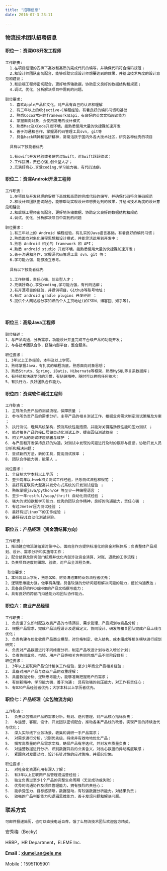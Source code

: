 ```yaml
---
title: "招聘信息"
date: 2016-07-3 23:11

---
```


### 物流技术团队招聘信息

#### 职位一：资深iOS开发工程师
    工作职责:
      1.在项目经理的安排下高效和高质的完成代码的编写，并确保代码符合编码规范； 
      2.和设计师团队密切配合，能够帮助实现设计师想要达到的效果，并给出技术角度的设计意见和建议；
      3.和后端工程师密切配合，更好地传输数据，协助定义良好的数据结构和规范；
      4.调试，优化，分析解决项目中需到的问题。

    职位要求:
      1. 喜欢Apple产品和文化，对产品有自己的认识和理解
      2. 有三年以上的Objective-C编程经验，有着良好的编码习惯和基础
      3. 熟悉Cocoa常用的framework及api，有良好的英文文档阅读能力
      4. 掌握面向对象，会使用常用的设计模式
      5. 熟悉Mac及XCode开发环境，能熟悉使用大量的快捷键加速开发
      6. 善于沟通和合作，掌握源代码管理工具svn, git等
      7. 具备hack精神和钻研精神，常常活跃于国内外各大技术社区，研究各种优秀的项目

      具有以下技能者优先

      1.有swift开发经验或者研究过Swift，对Swift跃跃欲试；
      2.工作拼搏，责任心强,创业型人才；
      3.充满好奇心,享受coding,学习能力强，有代码洁癖。
 
#### 职位二：资深Android开发工程师
    工作职责：
      1.在项目及开发经理的安排下高效和高质的完成代码的编写，并确保代码符合编码规范
      2.和设计师团队密切配合，能够帮助实现设计师想要达到的效果，并给出技术角度的设计意见和建议
      3.和后端工程师密切配合，更好地传输数据，协助定义良好的数据结构和规范
      4.调试，优化，分析解决项目中需到的问题

    职位要求：
      1.有三年以上的 Android 编程经验，有扎实的Java语言基础，有着良好的编码习惯；
      2.熟悉面向对象化编程思想和设计模式，并能灵活运用到开发中；
      3.熟悉 Android 相关的 framework 和 API；
      4.熟悉 android studio 开发环境，能熟悉使用大量的快捷键加速开发；
      5.善于沟通和合作，掌握源代码管理工具 svn、git 等；
      6.学习能力强，能够独立思考。

      具有以下技能者优先

      1.工作拼搏，责任心强，创业型人才；
      2.充满好奇心,享受coding,学习能力强，有代码洁癖；
      3.有开源项目的经验，并提供项目，Github等账号地址；
      4.有过 android gradle plugins 开发经验 ；
      5.提供个人网站或分享知识的个人主页地址(如CSDN、博客园、知乎等)。
​
#### 职位三：高级Java工程师
    职位描述：
    1、与产品沟通，分析需求，功能设计并且完成平台级产品的功能开发；
    2、与各技术团队合作，搭建内部平台，整合服务。

    职位要求：
    1、3年以上工作经验，本科及以上学历。
    2、熟练掌握Java，有扎实的编程功底，熟悉面向对象思想；
    3、熟悉Struts、Spring、iBatis、Hibernate等框架，熟悉MySQL等关系数据库；
    4、有持续和快速学习的习惯，有钻研精神，随时可以拥抱任何技术；
    5、有执行力，良好团队合作能力。
 
#### 职位四：资深软件测试工程师
    工作职责：
    1. 主导所负责产品的测试流程，保障质量 ；
    2. 参与所负责产品的需求分析，主导产品的相关测试工作，根据业务需求制定测试策略及方案 ；
    3. 执行测试，理解系统架构，预测系统性能瓶颈，并能对关键路劲做性能和压力测试 ；
    4. 能对相关产品的接口层做自动化测试工作，提高回归测试效率 ；
    5. 相关产品的测试环境部署与维护 ；
    6. 与产品和开发保持良好的沟通，对测试中发现的问题进行及时的跟踪与反馈，协助开发人员分析和解决问题；
    7. 尝试新的方法，新的工具，提高测试效率 ；
    8. 团队合作能力强，能带人 。

    岗位要求：
    1. 全日制大学本科以上学历 ；
    2. 至少两年以上web相关测试工作经验，熟悉测试流程和规范 ；
    3. 最好有互联网大型高并发分布式系统的开发测试经验 ；
    4. 熟练掌握java/python/c# 等至少一种编程语言 ；
    5. 至少一年restful/soap/thrift 自动化测试经验 ；
    6. 强大的求知欲和学习能力，优秀的团队合作精神，良好的沟通能力，责任心强 ；
    7. 有过Jmeter压力测试经验 ；
    8. 最好有过linux下的工作经验 ；
    9. 最好有UI自动化测试经验。

#### 职位五：产品经理（资金清结算方向）
    工作职责：
    1、推动建立物流清结算对账中心，面向合作方提供标准化的资金对账体系；负责整体产品规划、设计、需求分析和实施等工作；
    2、配合结算及财务部门梳理并优化内部涉及资金清算、对账、退款的工作流程；
    3、负责项目进度的跟踪、验收，对产品全流程负责。
 
     职位要求：
    1、本科及以上学历，熟悉O2O、财务清结算的业务流程者优先；
    2、逻辑思维能力强，做事有条理，具备较强的分析问题和解决问题的能力，擅长沟通表达； 
    3、具备良好的PRD或MRD的产品文档撰写能力；
    4、具有良好的跨部门沟通能力和团队协作能力。
 
#### 职位六：商业产品经理
    工作职责：
    1. 负责饿了么即时配送收费产品的市场调研、需求管理、产品规划与竞品分析；
    2. 根据产品需求，完成产品流程设计及逻辑定义，协同设计、研发等相关团队完成产品上线与优化；
    3. 负责构建与优化收费产品商业模型，对价格制定、收入结构、成本组成等相关模块进行规划研究；
    4. 负责对产品数据进行不同维度分析，制定产品改进计划与收入增长计划；
    5. 负责协同业务、电销、用户产品等相关方共同完成产品不同阶段目标；
    职位要求：
    1. 3年以上互联网产品设计相关工作经验，至少1年商业产品相关经验；
    2. 具备对用户产品与商业产品的双重理解；
    3. 具备数据分析、逻辑思考能力，能够准确把握用户的需求；
    4. 有创新精神，学习能力强，善于沟通； 具有较强的抗压能力，对工作有责任心； 
    5. 有O2O产品经验者优先；大学本科以上学历者优先。
 
#### 职位七：产品经理（众包物流方向）
    工作职责：
    1.  负责众包物流产品的需求分析，规划、迭代管理，对产品核心指标负责；
    2.  与运营、客服、设计、开发团队密切配合，推动各条产品线的改善，实现产品的持续迭代与优化；
    3.  深入实际线下业务场景，收集和调研一手产品需求；
    4.  对需求进行分析，识别优先级，持续并有效地地优化产品；
    5.  撰写高质量的产品需求文档，确保产品有序迭代，并对发布质量负责；
    6.  对运营数据进行分析、识别数据背后的业务含义，对核心数据的异动高度敏感；
    7.  紧跟竞对发展动向，设计有针对性的应对策略，并组织实施。

    职位要求：
    1.  对社会化资源利用有深入了解；
    2.  有3年以上互联网产品管理或运营经验；
    3.  独立负责过至少1个产品的完整生命周期（无论成功或失败）；
    4.  优秀的沟通协作及项目管理能力，拥有强烈的责任心；
    5.  能承受压力，目标感清晰，数据驱动，有较强数据分析能力，对结果负责；
    6.  较强的产品判断能力和逻辑思维能力，善于发现问题和解决问题。


### 联系方式

	可邮件投递简历，也可以直接电话自荐，饿了么物流技术团队欢迎各方精英。


安秀梅（Becky） 

HRBP，HR Department，ELEME Inc.

**Email：xiumei.an@ele.me**

Mobile：15951105901

